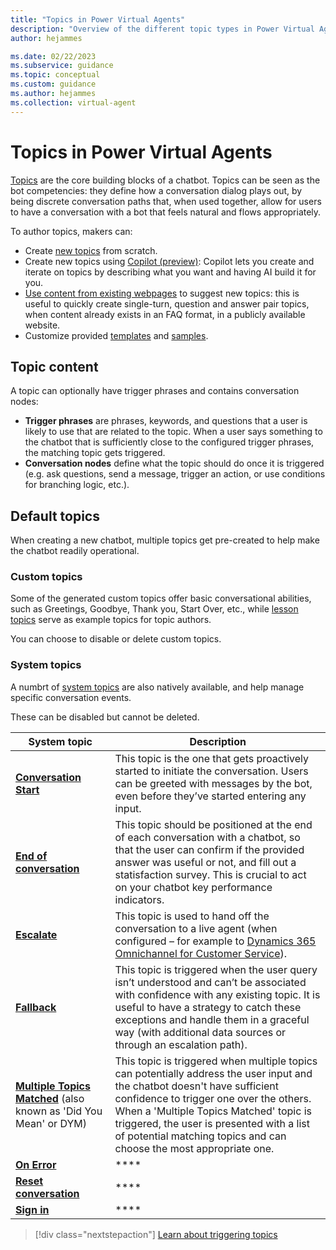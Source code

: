 ```yaml
---
title: "Topics in Power Virtual Agents"
description: "Overview of the different topic types in Power Virtual Agents"
author: hejammes

ms.date: 02/22/2023
ms.subservice: guidance
ms.topic: conceptual
ms.custom: guidance
ms.author: hejammes
ms.collection: virtual-agent
---
```


# Topics in Power Virtual Agents

[Topics](/power-virtual-agents/authoring-fundamentals) are the core building blocks of a chatbot. Topics can be seen as the bot competencies: they define how a conversation dialog plays out, by being discrete conversation paths that, when used together, allow for users to have a conversation with a bot that feels natural and flows appropriately. 

To author topics, makers can:
- Create [new topics](/power-virtual-agents/preview/authoring-create-edit-topics) from scratch.
- Create new topics using [Copilot (preview)](/power-virtual-agents/nlu-authoring): Copilot lets you create and iterate on topics by describing what you want and having AI build it for you.
- [Use content from existing webpages](/power-virtual-agents/advanced-create-topics-from-web) to suggest new topics: this is useful to quickly create single-turn, question and answer pair topics, when content already exists in an FAQ format, in a publicly available website.
- Customize provided [templates](/power-virtual-agents/fundamentals-templates) and [samples](/power-virtual-agents/preview/authoring-template-topics).

## Topic content

A topic can optionally have trigger phrases and contains conversation nodes:
- **Trigger phrases** are phrases, keywords, and questions that a user is likely to use that are related to the topic. When a user says something to the chatbot that is sufficiently close to the configured trigger phrases, the matching topic gets triggered.
- **Conversation nodes** define what the topic should do once it is triggered (e.g. ask questions, send a message, trigger an action, or use conditions for branching logic, etc.).

## Default topics

When creating a new chatbot, multiple topics get pre-created to help make the chatbot readily operational.

### Custom topics
Some of the generated custom topics offer basic conversational abilities, such as Greetings, Goodbye, Thank you, Start Over, etc., while 
[lesson topics](/power-virtual-agents/authoring-template-topics) serve as example topics for topic authors. 

You can choose to disable or delete custom topics.

### System topics

A numbrt of  [system topics](/power-virtual-agents/preview/authoring-system-topics) are also natively available, and help manage specific conversation events.

These can be disabled but cannot be deleted.

| System topic | Description |
|----------|-----------|
|**[Conversation Start](/power-virtual-agents/preview/authoring-system-topics#conversation-start)** | This topic is the one that gets proactively started to initiate the conversation. Users can be greeted with messages by the bot, even before they’ve started entering any input. |
| **[End of conversation](/power-virtual-agents/preview/authoring-system-topics#end-of-conversation)** | This topic should be positioned at the end of each conversation with a chatbot, so that the user can confirm if the provided answer was useful or not, and fill out a statisfaction survey. This is crucial to act on your chatbot key performance indicators. |
| **[Escalate](/power-virtual-agents/preview/authoring-system-topics#escalate)** | This topic is used to hand off the conversation to a live agent (when configured – for example to [Dynamics 365 Omnichannel for Customer Service](/power-virtual-agents/configuration-hand-off-omnichannel)). |
| **[Fallback](/power-virtual-agents/preview/authoring-system-topics#fallback)** | This topic is triggered when the user query isn’t understood and can’t be associated with confidence with any existing topic. It is useful to have a strategy to catch these exceptions and handle them in a graceful way (with additional data sources or through an escalation path). |
| **[Multiple Topics Matched](/power-virtual-agents/preview/authoring-system-topics#multiple-topics-matched)** (also known as 'Did You Mean' or DYM)| This topic is triggered when multiple topics can potentially address the user input and the chatbot doesn't have sufficient confidence to trigger one over the others. When a 'Multiple Topics Matched' topic is triggered, the user is presented with a list of potential matching topics and can choose the most appropriate one. |*
| **[On Error](/power-virtual-agents/preview/authoring-system-topics#fallback)** | **** |
| **[Reset conversation](/power-virtual-agents/preview/authoring-system-topics#fallback)** | **** |
| **[Sign in](/power-virtual-agents/preview/authoring-system-topics#fallback)** | **** |

> [!div class="nextstepaction"]
> [Learn about triggering topics](triggering-topics.md)